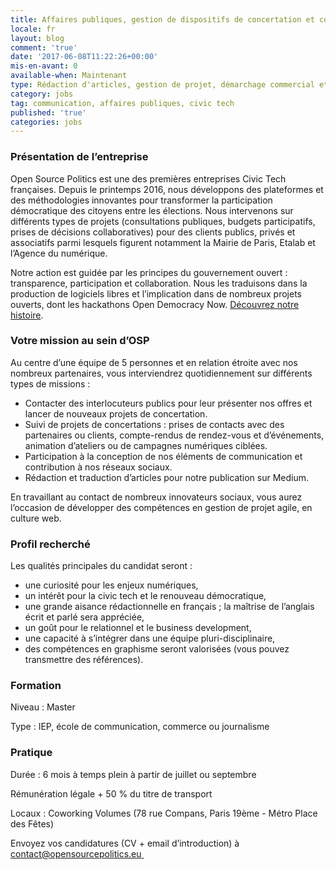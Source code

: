 ```yaml
---
title: Affaires publiques, gestion de dispositifs de concertation et communication
locale: fr
layout: blog
comment: 'true'
date: '2017-06-08T11:22:26+00:00'
mis-en-avant: 0
available-when: Maintenant
type: Rédaction d'articles, gestion de projet, démarchage commercial etc.
category: jobs
tag: communication, affaires publiques, civic tech
published: 'true'
categories: jobs
---
```



### Présentation de l’entreprise

Open Source Politics est une des premières entreprises Civic Tech françaises. Depuis le printemps 2016, nous développons des plateformes et des méthodologies innovantes pour transformer la participation démocratique des citoyens entre les élections. Nous intervenons sur différents types de projets (consultations publiques, budgets participatifs, prises de décisions collaboratives) pour des clients publics, privés et associatifs parmi lesquels figurent notamment la Mairie de Paris, Etalab et l’Agence du numérique.

Notre action est guidée par les principes du gouvernement ouvert : transparence, participation et collaboration. Nous les traduisons dans la production de logiciels libres et l’implication dans de nombreux projets ouverts, dont les hackathons Open Democracy Now. [Découvrez notre histoire](https://medium.com/open-source-politics/notre-histoire-c61bbec90334#.bmus5b392).

### Votre mission au sein d’OSP

Au centre d’une équipe de 5 personnes et en relation étroite avec nos nombreux partenaires, vous interviendrez quotidiennement sur différents types de missions :

* Contacter des interlocuteurs publics pour leur présenter nos offres et lancer de nouveaux projets de concertation.
* Suivi de projets de concertations : prises de contacts avec des partenaires ou clients, compte-rendus de rendez-vous et d’événements, animation d’ateliers ou de campagnes numériques ciblées.
* Participation à la conception de nos éléments de communication et contribution à nos réseaux sociaux.
* Rédaction et traduction d’articles pour notre publication sur Medium.

En travaillant au contact de nombreux innovateurs sociaux, vous aurez l’occasion de développer des compétences en gestion de projet agile, en culture web.

### Profil recherché

Les qualités principales du candidat seront :

* une curiosité pour les enjeux numériques,
* un intérêt pour la civic tech et le renouveau démocratique,
* une grande aisance rédactionnelle en français ; la maîtrise de l’anglais écrit et parlé sera appréciée,
* un goût pour le relationnel et le business development,
* une capacité à s’intégrer dans une équipe pluri-disciplinaire,
* des compétences en graphisme seront valorisées (vous pouvez transmettre des références).

### Formation

Niveau : Master

Type : IEP, école de communication, commerce ou journalisme

### Pratique

Durée : 6 mois à temps plein à partir de juillet ou septembre

Rémunération légale + 50 % du titre de transport

Locaux : Coworking Volumes (78 rue Compans, Paris 19ème - Métro Place des Fêtes)

Envoyez vos candidatures (CV + email d’introduction) à [contact@opensourcepolitics.eu ](mailto:contact@opensourcepolitics.eu)